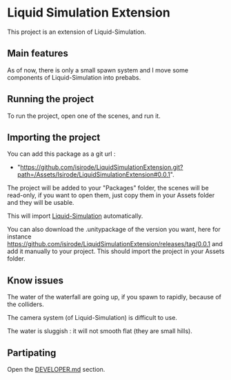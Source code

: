 # Liquid Simulation Extension

This project is an extension of Liquid-Simulation.

## Main features

As of now, there is only a small spawn system and I move some components of Liquid-Simulation into prebabs.

## Running the project

To run the project, open one of the scenes, and run it.

## Importing the project

You can add this package as a git url : 
- "https://github.com/isirode/LiquidSimulationExtension.git?path=/Assets/Isirode/LiquidSimulationExtension#0.0.1".

The project will be added to your "Packages" folder, the scenes will be read-only, if you want to open them, just copy them in your Assets folder and they will be usable.

This will import [Liquid-Simulation](https://github.com/isirode/Liquid-Simulation) automatically.

You can also download the .unitypackage of the version you want, here for instance https://github.com/isirode/LiquidSimulationExtension/releases/tag/0.0.1 and add it manually to your project. 
This should import the project in your Assets folder.

## Know issues

The water of the waterfall are going up, if you spawn to rapidly, because of the colliders.

The camera system (of Liquid-Simulation) is difficult to use.

The water is sluggish : it will not smooth flat (they are small hills).

## Partipating

Open the [DEVELOPER.md](./DEVELOPER.md) section.

